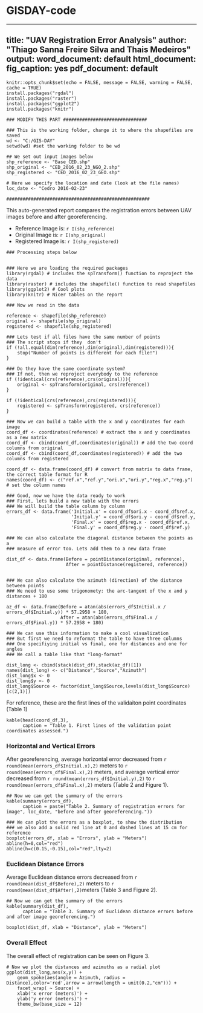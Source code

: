 # GISDAY-code

---
title: "UAV Registration Error Analysis"
author: "Thiago Sanna Freire Silva and Thais Medeiros"
output:
  word_document: default
  html_document:
    fig_caption: yes
  pdf_document: default
---

```{r setup, include=FALSE}
knitr::opts_chunk$set(echo = FALSE, message = FALSE, warning = FALSE, cache = TRUE)
install.packages("rgdal")
install.packages("raster")
install.packages("ggplot2")
install.packages("knitr")

```

```{r Input Data}
### MODIFY THIS PART ###############################

### This is the working folder, change it to where the shapefiles are saved
wd <- "C:/GIS-DAY"
setwd(wd) #set the working folder to be wd

## We set out input images below
shp_reference <- "Base_CED.shp"
shp_original <- "CED_2016_02_23_NGO_2.shp"
shp_registered <- "CED_2016_02_23_GEO.shp"

# Here we specify the location and date (look at the file names)
loc_date <- "Cedro 2016-02-23"

#####################################################
```

This auto-generated report compares the registration errors between UAV images before and after georeferencing.

- Reference Image is: `r I(shp_reference)`
- Original Image is: `r I(shp_original)`
- Registered Image is: `r I(shp_registered)`


```{r Processing}
### Processing steps below


### Here we are loading the required packages
library(rgdal) # includes the spTransform() function to reproject the data
library(raster) # includes the shapefile() function to read shapefiles
library(ggplot2) # Cool plots
library(knitr) # Nicer tables on the report

### Now we read in the data

reference <- shapefile(shp_reference)
original <- shapefile(shp_original)
registered <- shapefile(shp_registered)

### Lets test if all files have the same number of points
### The script stops if they  don't
if (!all.equal(dim(reference),dim(original),dim(registered))){
    stop("Number of points is different for each file!")
}

### Do they have the same coordinate system?
### If not, then we reproject everybody to the reference
if (!identical(crs(reference),crs(original))){
    original <- spTransform(original, crs(reference))
}

if (!identical(crs(reference),crs(registered))){
    registered <- spTransform(registered, crs(reference))
}

### Now we can build a table with the x and y coordinates for each image
coord_df <- coordinates(reference) # extract the x and y coordinates as a new matrix
coord_df <- cbind(coord_df,coordinates(original)) # add the two coord columns from original
coord_df <- cbind(coord_df,coordinates(registered)) # add the two columns from registered

coord_df <- data.frame(coord_df) # convert from matrix to data frame, the correct table format for R
names(coord_df) <- c("ref.x","ref.y","ori.x","ori.y","reg.x","reg.y") # set the column names

### Good, now we have the data ready to work
### First, lets build a new table with the errors
### We will build the table column by column
errors_df <- data.frame('Initial.x' = coord_df$ori.x - coord_df$ref.x,
                        'Initial.y' = coord_df$ori.y - coord_df$ref.y,
                        'Final.x' = coord_df$reg.x - coord_df$ref.x,
                        'Final.y' = coord_df$reg.y - coord_df$ref.y)

### We can also calculate the diagonal distance between the points as a
### measure of error too. Lets add them to a new data frame

dist_df <- data.frame(Before = pointDistance(original, reference),
                      After = pointDistance(registered, reference))


### We can also calculate the azimuth (direction) of the distance between points
### We need to use some trigonomety: the arc-tangent of the x and y distances + 180

az_df <- data.frame(Before = atan(abs(errors_df$Initial.x / errors_df$Initial.y)) * 57.2958 + 180,
                    After = atan(abs(errors_df$Final.x / errors_df$Final.y)) * 57.2958 + 180)

### We can use this information to make a cool visualization
### But first we need to reformat the table to have three columns
### One specifiying initial vs final, one for distances and one for angles
### We call a table like that "long-format"

dist_long <- cbind(stack(dist_df),stack(az_df)[1])
names(dist_long) <- c("Distance","Source","Azimuth")
dist_long$x <- 0
dist_long$y <- 0
dist_long$Source <- factor(dist_long$Source,levels(dist_long$Source)[c(2,1)])
```

For reference, these are the first lines of the validaiton point coordinates (Table 1)

```{r Head Points}
kable(head(coord_df,3),
      caption = "Table 1. First lines of the validation point coordinates assessed.") 
```

### Horizontal and Vertical Errors

After georeferencing, average horizontal error decreased from `r round(mean(errors_df$Initial.x),2)` meters to `r round(mean(errors_df$Final.x),2)` meters, and average vertical error decreased from `r round(mean(errors_df$Initial.y),2)` to `r round(mean(errors_df$Final.x),2)` meters (Table 2 and Figure 1).

```{r HV Error Summary}
## Now we can get the summary of the errors
kable(summary(errors_df),
      caption = paste("Table 2. Summary of registration errors for image", loc_date, "before and after georeferencing."))
```

```{r Error Boxplot, fig.cap="Figure 1. Boxplot of horizontal and vertical registration errors, before and after georeferencing. Dashed red lines indicate the [-15cm,+15cm] range."}
### We can plot the errors as a boxplot, to show the distribution
### we also add a solid red line at 0 and dashed lines at 15 cm for reference
boxplot(errors_df, xlab = "Errors", ylab = "Meters")
abline(h=0,col="red")
abline(h=c(0.15,-0.15),col="red",lty=2)
```

### Euclidean Distance Errors

Average Euclidean distance errors decreased from `r round(mean(dist_df$Before),2)` meters to `r round(mean(dist_df$After),2)`meters (Table 3 and Figure 2).

```{r Dist Error Summary}
## Now we can get the summary of the errors
kable(summary(dist_df),
      caption = "Table 3. Summary of Euclidean distance errors before and after image georeferencing.")
```

```{r Dist Boxplot, fig.cap = "Figure 2. Boxplot of Euclidean distances between validation points before and after georeferencing."}
boxplot(dist_df, xlab = "Distance", ylab = "Meters")
```

### Overall Effect

The overall effect of registration can be seen on Figure 3.

```{r Spoke Plot, , fig.cap = "Figure 3. Radial plot of Euclidean distances and azimuths between validation points, before and after georeferencing."}
# Now we plot the distances and azimuths as a radial plot
ggplot(dist_long,aes(x,y)) +
    geom_spoke(aes(angle = Azimuth, radius = Distance),color='red',arrow = arrow(length = unit(0.2,"cm"))) +
    facet_wrap( ~ Source) +
    xlab('x error (meters)') +
    ylab('y error (meters)') +
    theme_bw(base_size = 12)
```
